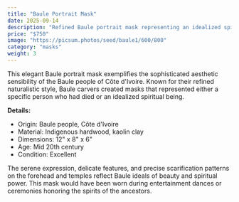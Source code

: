 ```yaml
---
title: "Baule Portrait Mask"
date: 2025-09-14
description: "Refined Baule portrait mask representing an idealized spiritual being"
price: "$750"
image: "https://picsum.photos/seed/baule1/600/800"
category: "masks"
weight: 3
---
```


This elegant Baule portrait mask exemplifies the sophisticated aesthetic sensibility of the Baule people of Côte d'Ivoire. Known for their refined naturalistic style, Baule carvers created masks that represented either a specific person who had died or an idealized spiritual being.

**Details:**
- Origin: Baule people, Côte d'Ivoire
- Material: Indigenous hardwood, kaolin clay
- Dimensions: 12" x 8" x 6"
- Age: Mid 20th century
- Condition: Excellent

The serene expression, delicate features, and precise scarification patterns on the forehead and temples reflect Baule ideals of beauty and spiritual power. This mask would have been worn during entertainment dances or ceremonies honoring the spirits of the ancestors.

